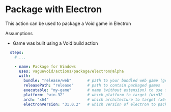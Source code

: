 # Package with Electron

This action can be used to package a Void game in Electron

Assumptions
  * Game was built using a Void build action

```yaml
  steps:
    # ...

    - name: Package for Windows
      uses: vaguevoid/actions/package/electron@alpha
      with:
        bundle: "release/web"       # path to your bundled web game (generated by build action)
        releasePath: "release"      # path to contain packaged games
        executable: "my-game"       # name (without extension) to use for generated executables
        platform: "win-32"          # which platform to target (win32 | linux | darwin)
        arch: "x64"                 # which architecture to target (x64 | arm64)
        electronVersion: "31.0.2"   # which version of electron to package 
```
